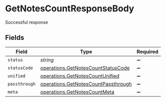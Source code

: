 # GetNotesCountResponseBody

Successful response


## Fields

| Field                                                                                      | Type                                                                                       | Required                                                                                   | Description                                                                                |
| ------------------------------------------------------------------------------------------ | ------------------------------------------------------------------------------------------ | ------------------------------------------------------------------------------------------ | ------------------------------------------------------------------------------------------ |
| `status`                                                                                   | *string*                                                                                   | :heavy_minus_sign:                                                                         | N/A                                                                                        |
| `statusCode`                                                                               | [operations.GetNotesCountStatusCode](../../models/operations/getnotescountstatuscode.md)   | :heavy_minus_sign:                                                                         | N/A                                                                                        |
| `unified`                                                                                  | [operations.GetNotesCountUnified](../../models/operations/getnotescountunified.md)         | :heavy_minus_sign:                                                                         | N/A                                                                                        |
| `passthrough`                                                                              | [operations.GetNotesCountPassthrough](../../models/operations/getnotescountpassthrough.md) | :heavy_minus_sign:                                                                         | N/A                                                                                        |
| `meta`                                                                                     | [operations.GetNotesCountMeta](../../models/operations/getnotescountmeta.md)               | :heavy_minus_sign:                                                                         | N/A                                                                                        |